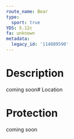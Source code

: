 ```yaml
---
route_name: Bear
type:
  sport: true
YDS: 5.12c
fa: unknown
metadata:
  legacy_id: '114089590'
---
```

# Description
coming soon# Location
# Protection
coming soon